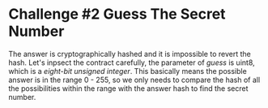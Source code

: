 # Challenge #2 Guess The Secret Number

The answer is cryptographically hashed and it is impossible to revert the hash. Let's inpsect the contract carefully, the parameter of *guess* is uint8, which is a *eight-bit unsigned integer*. This basically means the possible answer is in the range 0 - 255, so we only needs to compare the hash of all the possibilities within the range with the answer hash to find the secret number.